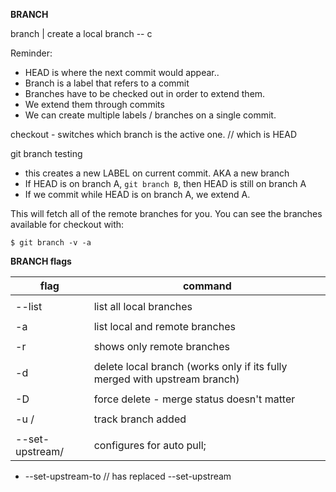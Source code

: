 **BRANCH**

branch <branch> |  create a local branch -- c

Reminder: 

- HEAD is where the next commit would appear..
- Branch is a label that refers to a commit
- Branches have to be checked out in order to extend them.
- We extend them through commits
- We can create multiple labels / branches on a single commit.

checkout - switches which branch is the active one. // which is HEAD

git branch testing

- this creates a new LABEL on current commit.  AKA a new branch
- If HEAD is on branch A, `git branch B`, then HEAD is still on branch A
- If we commit while HEAD is on branch A, we extend A. 

This will fetch all of the remote branches for you. You can see the branches available for checkout with:

```
$ git branch -v -a
```

**BRANCH flags**

 

| flag                                   | command                                                      |
| -------------------------------------- | ------------------------------------------------------------ |
|                                        |                                                              |
| --list                                 | list all local branches                                      |
|                                        |                                                              |
| -a                                     | list local and remote branches                               |
|                                        |                                                              |
| -r                                     | shows only remote branches                                   |
|                                        |                                                              |
| -d                                     | delete local branch (works only if its fully merged with upstream branch) |
|                                        |                                                              |
| -D                                     | force delete - merge status doesn't matter                   |
|                                        |                                                              |
| -u <repo>/<branch>                     | track branch added                                           |
|                                        |                                                              |
| --set-upstream<branch></repo>/<branch> | configures for auto pull;                                    |



* --set-upstream-to // has replaced --set-upstream